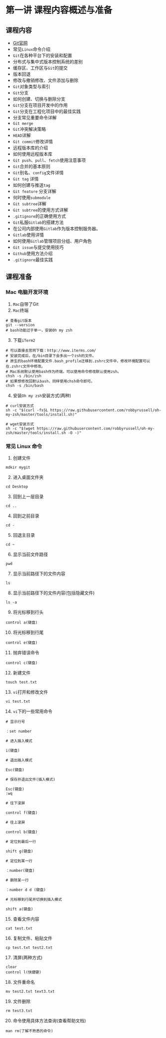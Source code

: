 # 第一讲 课程内容概述与准备
## 课程内容
- [Git官网](http://www.git-scm.com/)
- 常见`Linux`命令介绍
- `Git`在各种平台下的安装和配置
- 分布式与集中式版本控制系统的差别
- 缓存区、工作区与`Git`的提交
- 版本回退
- 修改与撤销修改、文件添加与删除
- `Git`对象类型与索引
- `Git`分支
- 如何创建、切换与删除分支
- `Git`分支在项目开发中的作用
- `Git`分支在工程化项目中的最佳实践
- 分支常见重要命令详解
- `Git merge`
- `Git`冲突解决策略
- `HEAD`详解
- `Git commit`修改详情
- 远程版本库的介绍
- 如何使用远程版本库
- `Git push`、`pull`、`fetch`使用注意事项
- `Git`合并的基本原则
- `Git`别名、`config`文件详情
- `Git tag` 详情
- 如何创建与推送`tag`
- `Git feature` 分支详解
- 何时使用`submodule`
- `Git subtree`详解
- `Git subtree`的使用方式详解
- `.gitignore`的正确使用方式
- `Git`私服`Gitlab`的搭建方法
- 在公司内部使用`Gitlab`作为版本控制服务器。
- `Gitlab`使用详情
- 如何使用`Gitlab`管理项目分组、用户角色
- `Git issue`与提交使用技巧
- `Github`使用方法介绍
- `.gitignore`最佳实践

## 课程准备
### Mac 电脑开发环境
1. `Mac`自带了Git
2. `Mac`终端
```
# 查看git版本  
git --version
# bash功能过于单一，安装Oh my zsh
```
3. 下载`iTerm2`
```
# 可以直接去官网下载：http://www.iterms.com/  
# 安装完成后，在/bin目录下会多出一个zsh的文件。  
# 原生的bash环境配置文件.bash_profile迁移到.zshrc文件中，修改环境配置可以在.zshrc文件中修改。  
# Mac系统默认使用bash作为终端，可以使用命令修改默认使用zsh。
chsh -s /bin/zsh
# 如果想修改回默认bash，同样使用chsh命令即可。
chsh -s /bin/bash
```
4. 安装`Oh my zsh`安装方式(两种)
```
# curl安装方式
sh -c "$(curl -fsSL https://raw.githubusercontent.com/robbyrussell/oh-my-zsh/master/tools/install.sh)"

# wget安装方式
sh -c "$(wget https://raw.githubusercontent.com/robbyrussell/oh-my-zsh/master/tools/install.sh -O -)"
```

### 常见 Linux 命令
1. 创建文件
```
mdkir mygit  
```

2. 进入桌面文件夹
```
cd Desktop
```

3. 回到上一层目录
```
cd ..
```

4. 回到之前目录
```
cd -
```

5. 回退主目录
```
cd ~
```

6. 显示当前文件路径
```
pwd
```

7. 显示当前路径下的文件内容
```
ls
```

8. 显示当前路径下的文件内容(包括隐藏文件)
```
ls -a
```

9. 将光标移到行头
```
control a(键盘)
```

10. 将光标移到行尾
```
control e(键盘)
```

11. 抛弃错误命令
```
control c(键盘)
```

12. 新建文件
```
touch test.txt
```

13. `vi`打开和修改文件
```
vi test.txt
```

14. `vi`下的一些常用命令 
```
# 显示行号

：set number

# 进入插入模式

i(键盘)

# 退出插入模式

Esc(键盘)

# 保存并退出文件(插入模式)

Esc(键盘)
:wq

# 往下滚屏

control f(键盘)

# 往上滚屏

control b(键盘)

# 定位到最后一行

shift g(键盘)

# 定位到某一行

：number(键盘)

# 删除某一行

：number d d (键盘)

# 光标移到行尾并切换到插入模式

shift a(键盘)
```

15. 查看文件内容
```
cat test.txt
```

16. 复制文件、粘贴文件
```
cp test.txt test2.txt
```

17. 清屏(两种方式)
```
clear
control l(快捷键)
```

18. 文件重命名
```
mv test2.txt text3.txt
```

19. 文件删除
```
rm test3.txt
```

20. 命令使用具体方法查询(查看帮助文档)
```
man rm(了解不熟悉的命令)
```
 





